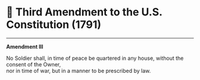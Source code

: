 # 📜 Third Amendment to the U.S. Constitution (1791)

---

**Amendment III**

No Soldier shall, in time of peace be quartered in any house, without the consent of the Owner,  
nor in time of war, but in a manner to be prescribed by law.
